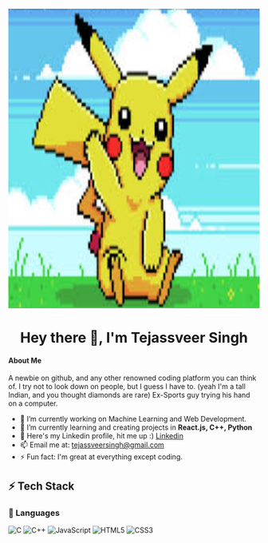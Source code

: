 <p align="center">
  <img width="800" height="600" src="https://github.com/Tejassveer08/Tejassveer08/blob/main/image_2024-12-08_090130418.png">
</p>
<h1 align="center">Hey there 👋, I'm Tejassveer Singh</h1>

#### About Me

A newbie on github, and any other renowned coding platform you can think of. 
I try not to look down on people, but I guess I have to. (yeah I'm a tall Indian, and you thought diamonds are rare) 
Ex-Sports guy trying his hand on a computer.

- 🔭 I’m currently working on Machine Learning and Web Development.
- 🌱 I’m currently learning and creating projects in **React.js, C++, Python**  
- 💬 Here's my Linkedin profile, hit me up :) [Linkedin](https://www.linkedin.com/in/tejassveer-singh-vasant-8a91ba239/) 
- 📫 Email me at: [tejassveersingh@gmail.com](mailto:tejassveersingh@gmail.com)
- ⚡ Fun fact: I'm great at everything except coding. 

## ⚡ Tech Stack
### 🚀 Languages


![C](https://img.shields.io/badge/C-00599C?style=for-the-badge&logo=c&logoColor=white)
![C++](https://img.shields.io/badge/C%2B%2B-00599C?style=for-the-badge&logo=c%2B%2B&logoColor=white)
![JavaScript](https://img.shields.io/badge/JavaScript-323330?style=for-the-badge&logo=javascript&logoColor=F7DF1E)
![HTML5](https://img.shields.io/badge/HTML5-E34F26?style=for-the-badge&logo=html5&logoColor=white)
![CSS3](https://img.shields.io/badge/CSS3-1572B6?style=for-the-badge&logo=css3&logoColor=white)

